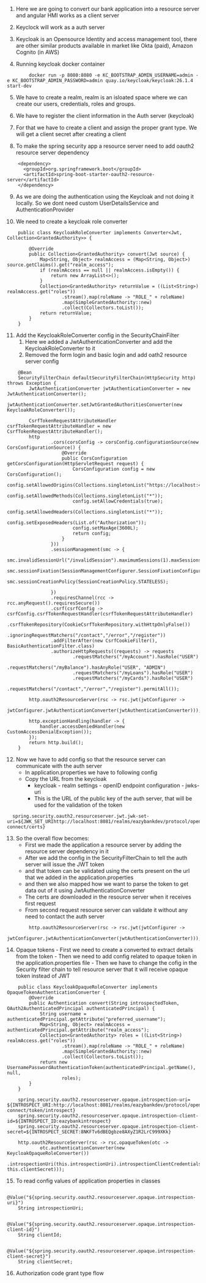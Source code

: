 1. Here we are going to convert our bank application into a resource server and angular HMI works as a client server

2. Keyclock will work as a auth server

3. Keycloak is an Opensource Identity and access management tool, there are other similar products available in market like Okta (paid), Amazon Cognito (in AWS)

4. Running keycloak docker container

```
        docker run -p 8080:8080 -e KC_BOOTSTRAP_ADMIN_USERNAME=admin -e KC_BOOTSTRAP_ADMIN_PASSWORD=admin quay.io/keycloak/keycloak:26.1.4 start-dev
```

5. We have to create a realm, realm is an isloated space where we can create our users, credentials, roles and groups.

6. We have to register the client information in the Auth server (keycloak)

7. For that we have to create a client and assign the proper grant type. We will get a client secret after creating a client

8. To make the spring security app a resource server need to add oauth2 resource server dependency

```
    <dependency>
      <groupId>org.springframework.boot</groupId>
      <artifactId>spring-boot-starter-oauth2-resource-server</artifactId>
    </dependency>
```

9. As we are doing the authentication using the Keycloak and not doing it locally. So we dont need custom UserDetailsService and AuthenticationProvider

10. We need to create a keycloak role converter

```
    public class KeycloakRoleConverter implements Converter<Jwt, Collection<GrantedAuthority>> {

        @Override
        public Collection<GrantedAuthority> convert(Jwt source) {
            Map<String, Object> realmAccess = (Map<String, Object>) source.getClaims().get("realm_access");
            if (realmAccess == null || realmAccess.isEmpty()) {
                return new ArrayList<>();
            }
            Collection<GrantedAuthority> returnValue = ((List<String>) realmAccess.get("roles"))
                    .stream().map(roleName -> "ROLE_" + roleName)
                    .map(SimpleGrantedAuthority::new)
                    .collect(Collectors.toList());
            return returnValue;
        }
    }
```

11. Add the KeycloakRoleConverter config in the SecurityChainFilter
    1.  Here we added a JwtAuthenticationConverter and add the KeycloakRoleConverter to it
    2.  Removed the form login and basic login and add oath2 resource server config

```
    @Bean
    SecurityFilterChain defaultSecurityFilterChain(HttpSecurity http) throws Exception {
        JwtAuthenticationConverter jwtAuthenticationConverter = new JwtAuthenticationConverter();
        jwtAuthenticationConverter.setJwtGrantedAuthoritiesConverter(new KeycloakRoleConverter());

        CsrfTokenRequestAttributeHandler csrfTokenRequestAttributeHandler = new CsrfTokenRequestAttributeHandler();
        http
                .cors(corsConfig -> corsConfig.configurationSource(new CorsConfigurationSource() {
                    @Override
                    public CorsConfiguration getCorsConfiguration(HttpServletRequest request) {
                        CorsConfiguration config = new CorsConfiguration();
                        config.setAllowedOrigins(Collections.singletonList("https://localhost:4200"));
                        config.setAllowedMethods(Collections.singletonList("*"));
                        config.setAllowCredentials(true);
                        config.setAllowedHeaders(Collections.singletonList("*"));
                        config.setExposedHeaders(List.of("Authorization"));
                        config.setMaxAge(3600L);
                        return config;
                    }
                }))
                .sessionManagement(smc -> {
                    smc.invalidSessionUrl("/invalidSession").maximumSessions(1).maxSessionsPreventsLogin(true);
                    smc.sessionFixation(SessionManagementConfigurer.SessionFixationConfigurer::changeSessionId);
                    smc.sessionCreationPolicy(SessionCreationPolicy.STATELESS);

                })
                .requiresChannel(rcc -> rcc.anyRequest().requiresSecure())
                .csrf(csrfConfig -> csrfConfig.csrfTokenRequestHandler(csrfTokenRequestAttributeHandler)
                        .csrfTokenRepository(CookieCsrfTokenRepository.withHttpOnlyFalse())
                        .ignoringRequestMatchers("/contact","/error","/register"))
                .addFilterAfter(new CsrfCookieFilter(), BasicAuthenticationFilter.class)
                .authorizeHttpRequests((requests) -> requests
                        .requestMatchers("/myAccount").hasRole("USER")
                        .requestMatchers("/myBalance").hasAnyRole("USER", "ADMIN")
                        .requestMatchers("/myLoans").hasRole("USER")
                        .requestMatchers("/myCards").hasRole("USER")
                .requestMatchers("/contact","/error","/register").permitAll());

        http.oauth2ResourceServer(rsc -> rsc.jwt(jwtConfigurer ->
                jwtConfigurer.jwtAuthenticationConverter(jwtAuthenticationConverter)));

        http.exceptionHandling(handler -> {
            handler.accessDeniedHandler(new CustomAccessDenialException());
        });
        return http.build();
    }

```

12. Now we have to add config so that the resource server can communicate with the auth server
    - In application.properties we have to following config
    - Copy the URL from the keycloak
      - keycloak - realm settings - openID endpoint configuration - jwks-uri
      - This is the URL of the public key of the auth server, that will be used for the validation of the token

```
  spring.security.oauth2.resourceserver.jwt.jwk-set-uri=${JWK_SET_URIhttp://localhost:8081/realms/eazybankdev/protocol/openid-connect/certs}
```

13. So the overall flow becomes:
    - First we made the application a resource server by adding the resource server dependency in it
    - After we add the config in the SecurityFilterChain to tell the auth server will issue the JWT token
    - and that token can be validated using the certs present on the url that we added in the application.properties
    - and then we also mapped how we want to parse the token to get data out of it using JwtAuthenticationConverter
    - The certs are downloaded in the resource server when it receives first request 
    - From second request resource server can validate it without any need to contact the auth server
  
```
        http.oauth2ResourceServer(rsc -> rsc.jwt(jwtConfigurer ->
                jwtConfigurer.jwtAuthenticationConverter(jwtAuthenticationConverter)));

```

14.  Opaque tokens
    - First we need to create a converted to extract details from the token
    - Then we need to add config related to opaque token in the application.properties file
    - Then we have to change the cofig in the Security filter chain to tell resource server that it will receive opaque token instead of JWT

```
    public class KeycloakOpaqueRoleConverter implements OpaqueTokenAuthenticationConverter {
        @Override
        public Authentication convert(String introspectedToken, OAuth2AuthenticatedPrincipal authenticatedPrincipal) {
            String username = authenticatedPrincipal.getAttribute("preferred_username");
            Map<String, Object> realmAccess = authenticatedPrincipal.getAttribute("realm_access");
            Collection<GrantedAuthority> roles = ((List<String>) realmAccess.get("roles"))
                    .stream().map(roleName -> "ROLE_" + roleName)
                    .map(SimpleGrantedAuthority::new)
                    .collect(Collectors.toList());
            return new UsernamePasswordAuthenticationToken(authenticatedPrincipal.getName(), null,
                    roles);
        }
    }
```

```
    spring.security.oauth2.resourceserver.opaque.introspection-uri= ${INTROSPECT_URI:http://localhost:8081/realms/eazybankdev/protocol/openid-connect/token/introspect}
    spring.security.oauth2.resourceserver.opaque.introspection-client-id=${INTROSPECT_ID:eazybankintrospect}
    spring.security.oauth2.resourceserver.opaque.introspection-client-secret=${INTROSPECT_SECRET:8NKFTv6dBEQgbze8AXyZ1R2LrC999XKk}

```

```
    http.oauth2ResourceServer(rsc -> rsc.opaqueToken(otc ->
            otc.authenticationConverter(new KeycloakOpaqueRoleConverter())
                    .introspectionUri(this.introspectionUri).introspectionClientCredentials(this.clientId, this.clientSecret)));
```


15.  To read config values of application properties in classes

```
    @Value("${spring.security.oauth2.resourceserver.opaque.introspection-uri}")
    String introspectionUri;

    @Value("${spring.security.oauth2.resourceserver.opaque.introspection-client-id}")
    String clientId;

    @Value("${spring.security.oauth2.resourceserver.opaque.introspection-client-secret}")
    String clientSecret;
```

16. Authorization code grant type flow